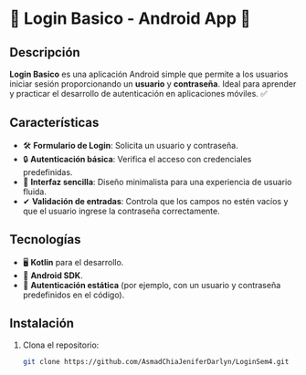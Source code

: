 # 🔐 Login Basico - Android App 📱

## Descripción

**Login Basico** es una aplicación Android simple que permite a los usuarios iniciar sesión proporcionando un **usuario** y **contraseña**. Ideal para aprender y practicar el desarrollo de autenticación en aplicaciones móviles. ✅

## Características

- 🛠 **Formulario de Login**: Solicita un usuario y contraseña.
- 🔒 **Autenticación básica**: Verifica el acceso con credenciales predefinidas.
- 📱 **Interfaz sencilla**: Diseño minimalista para una experiencia de usuario fluida.
- ✔ **Validación de entradas**: Controla que los campos no estén vacíos y que el usuario ingrese la contraseña correctamente.

## Tecnologías

- 🖥 **Kotlin** para el desarrollo.
- 📱 **Android SDK**.
- 💾 **Autenticación estática** (por ejemplo, con un usuario y contraseña predefinidos en el código).

## Instalación

1. Clona el repositorio:

   ```bash
   git clone https://github.com/AsmadChiaJeniferDarlyn/LoginSem4.git
